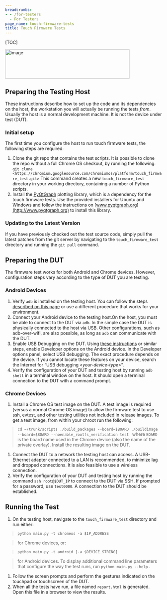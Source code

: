 ```yaml
---
breadcrumbs:
- - /for-testers
  - For Testers
page_name: touch-firmware-tests
title: Touch Firmware Tests
---
```


[TOC]

[ <img alt="image" src="/for-testers/touch-firmware-tests/TouchFWTests.png"
height=94 width=400>](/for-testers/touch-firmware-tests/TouchFWTests.png)

## Preparing the Testing Host

These instructions describe how to set up the code and its dependencies on the
host, the workstation you will actually be running the tests *from*. Usually the
host is a normal development machine. It is not the device under test (DUT).

### Initial setup

The first time you configure the host to run touch firmware tests, the following
steps are required:

1.  Clone the git repo that contains the test scripts. It is possible to
            clone the repo without a full Chrome OS checkout, by running the
            following: `git clone
            <https://chromium.googlesource.com/chromiumos/platform/touch_firmware_test.git>`
            This command creates a new `touch_firmware_test` directory in your
            working directory, containing a number of Python scripts.
2.  Install the [PyQtGraph](http://www.pyqtgraph.org/) plotting library,
            which is a dependency for the touch firmware tests. Use the provided
            installers for Ubuntu and Windows and follow the instructions on
            [www.pyqtgraph.org](http://www.pyqtgraph.org) to install this
            library.

### Updating to the Latest Version

If you have previously checked out the test source code, simply pull the latest
patches from the git server by navigating to the `touch_firmware_test` directory
and running the `git pull` command.

## Preparing the DUT

The firmware test works for both Android and Chrome devices. However,
configuration steps vary according to the type of DUT you are testing.

### Android Devices

1.  Verify `adb` is installed on the testing host. You can follow the
            steps [described on this
            page](https://docs.google.com/document/d/1nRsKr6wZi5sWmdgzCy9Cx7yPykcuxu9gFccXroRLxBI)
            or use a different procedure that works for your environment.
2.  Connect your Android device to the testing host.On the host, you
            must be able to connect to the DUT via `adb`. In the simple case the
            DUT is physically connected to the host via USB. Other
            configurations, such as adb-over-wifi, are also possible, as long as
            `adb` can communicate with the DUT.
3.  Enable USB Debugging on the DUT. Using [these
            instructions](http://www.greenbot.com/article/2457986/how-to-enable-developer-options-on-your-android-phone-or-tablet.html)
            or similar steps, enable Developer options on the Android device. In
            the Developer options panel, select USB debugging. The exact
            procedure depends on the device. If you cannot locate these features
            on your device, search the Internet for “USB debugging
            &lt;*your-device-type*&gt;”.
4.  Verify the configuration of your DUT and testing host by running
            `adb shell` in a terminal window on the host. It should open a
            terminal connection to the DUT with a command prompt.

### Chrome Devices

1.  Install a Chrome OS test image on the DUT. A test image is required
            (versus a normal Chrome OS image) to allow the firmware test to use
            ssh, evtest, and other testing utilities not included in release
            images. To get a test image, from within your chroot run the
            following:

> `cd ~/trunk/scripts ./build_packages --board=$BOARD ./buildimage --board=$BOARD --noenable_rootfs_verification test `
> where `BOARD` is the board name used in the Chrome device (also the name of
> the private overlay). Install the resulting image on the DUT.

1.  Connect the DUT to a network the testing host can access. A
            USB-Ethernet adapter connected to a LAN is recommended, to minimize
            lag and dropped connections. It is also feasible to use a wireless
            connection.
2.  Verify the configuration of your DUT and testing host by running the
            command `ssh root@$DUT_IP` to connect to the DUT via SSH. If
            prompted for a password, use `test0000`. A connection to the DUT
            should be established.

## Running the Test

1.  On the testing host, navigate to the `touch_firmware_test` directory
            and run either:

> `python main.py -t chromeos -a $IP_ADDRESS `

> for Chrome devices, or:

> `python main.py -t android [-a $DEVICE_STRING] `

> for Android devices. To display additional command line parameters that
> configure the way the test runs, run `python main.py --help` .

1.  Follow the screen prompts and perform the gestures indicated on the
            touchpad or touchscreen of the DUT.
2.  When all the tests have run, a file named `report.html` is
            generated. Open this file in a browser to view the results.
